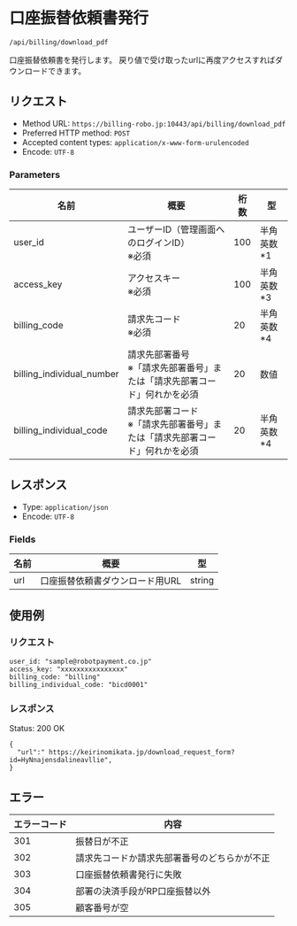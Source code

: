 # 口座振替依頼書発行

`/api/billing/download_pdf`

口座振替依頼書を発行します。
戻り値で受け取ったurlに再度アクセスすればダウンロードできます。

## リクエスト
- Method URL: `https://billing-robo.jp:10443/api/billing/download_pdf`
- Preferred HTTP method: `POST`
- Accepted content types: `application/x-www-form-urulencoded`
- Encode: `UTF-8`

### Parameters

| 名前                      | 概要                                                                            | 桁数 | 型         |
| ------------------------- | ------------------------------------------------------------------------------- | ---- | ---------- |
| user_id                   | ユーザーID（管理画面へのログインID） <br> ※必須                                 | 100  | 半角英数*1 |
| access_key                | アクセスキー <br> ※必須                                                         | 100  | 半角英数*3 |
| billing_code              | 請求先コード <br> ※必須                                                         | 20   | 半角英数*4 |
| billing_individual_number | 請求先部署番号 <br> ※「請求先部署番号」または「請求先部署コード」何れかを必須   | 20   | 数値       |
| billing_individual_code   | 請求先部署コード <br> ※「請求先部署番号」または「請求先部署コード」何れかを必須 | 20   | 半角英数*4 |


## レスポンス

- Type: `application/json`
- Encode: `UTF-8`

### Fields

| 名前 | 概要                            | 型     |
| ---- | ------------------------------- | ------ |
| url  | 口座振替依頼書ダウンロード用URL | string |


## 使用例

### リクエスト

```
user_id: "sample@robotpayment.co.jp"
access_key: "xxxxxxxxxxxxxxxx"
billing_code: "billing"
billing_individual_code: "bicd0001"
```

### レスポンス

Status: 200 OK

```
{
  "url":" https://keirinomikata.jp/download_request_form?id=HyNnajensdalineavllie",
}
```

## エラー

| エラーコード | 内容                                         |
| ------------ | -------------------------------------------- |
| 301          | 振替日が不正                                 |
| 302          | 請求先コードか請求先部署番号のどちらかが不正 |
| 303          | 口座振替依頼書発行に失敗                     |
| 304          | 部署の決済手段がRP口座振替以外               |
| 305          | 顧客番号が空                                 |
